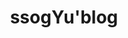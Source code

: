 ---
home: true
layout: BlogHome
icon: home
title: ssogYu'blog
heroImage: /assets/image/avatar.jpg
heroText: '❤️读书 · 买花 · 长大❤️'
tagline: 用技术改变世界
heroFullScreen: false
bgImage: /assets/image/home.jpg
bgImageDark: /assets/image/dark.jpg
bgImageStyle:
  background-attachment: fixed
# projects:
#   - icon: project
#     name: 项目名称
#     desc: 项目详细描述
#     link: https://你的项目链接

#   - icon: link
#     name: 链接名称
#     desc: 链接详细描述
#     link: https://链接地址

#   - icon: book
#     name: 书籍名称
#     desc: 书籍详细描述
#     link: https://你的书籍链接

#   - icon: article
#     name: 文章名称
#     desc: 文章详细描述
#     link: https://你的文章链接

#   - icon: friend
#     name: 伙伴名称
#     desc: 伙伴详细介绍
#     link: https://你的伙伴链接

#   - icon: https://theme-hope-assets.vuejs.press/logo.svg
#     name: 自定义项目
#     desc: 自定义详细介绍
#     link: https://你的自定义链接

copyright: false
footer: Copyright © 2024-present ssogYu，All Rights Reserved <a href="https://beian.miit.gov.cn/" target="_blank">皖ICP备2024044813号-1</a> 
---